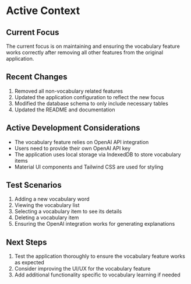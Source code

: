 # Active Context

## Current Focus

The current focus is on maintaining and ensuring the vocabulary feature works correctly after removing all other features from the original application.

## Recent Changes

1. Removed all non-vocabulary related features
2. Updated the application configuration to reflect the new focus
3. Modified the database schema to only include necessary tables
4. Updated the README and documentation

## Active Development Considerations

- The vocabulary feature relies on OpenAI API integration
- Users need to provide their own OpenAI API key
- The application uses local storage via IndexedDB to store vocabulary items
- Material UI components and Tailwind CSS are used for styling

## Test Scenarios

1. Adding a new vocabulary word
2. Viewing the vocabulary list
3. Selecting a vocabulary item to see its details
4. Deleting a vocabulary item
5. Ensuring the OpenAI integration works for generating explanations

## Next Steps

1. Test the application thoroughly to ensure the vocabulary feature works as expected
2. Consider improving the UI/UX for the vocabulary feature
3. Add additional functionality specific to vocabulary learning if needed
